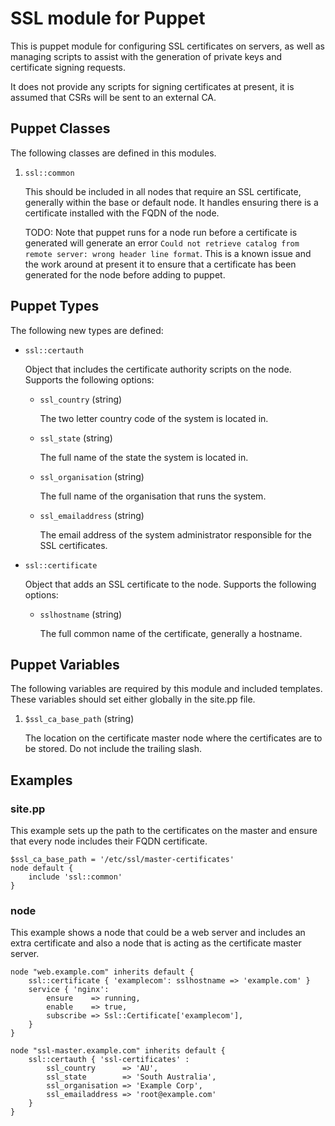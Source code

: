 # SSL module for Puppet

This is puppet module for configuring SSL certificates on servers, as well as
managing scripts to assist with the generation of private keys and certificate
signing requests.

It does not provide any scripts for signing certificates at present, it is
assumed that CSRs will be sent to an external CA.

## Puppet Classes

The following classes are defined in this modules.

1. `ssl::common`

    This should be included in all nodes that require an SSL certificate,
    generally within the base or default node. It handles ensuring there is a
    certificate installed with the FQDN of the node.

    TODO: Note that puppet runs for a node run before a certificate is
    generated will generate an error `Could not retrieve catalog from remote
    server: wrong header line format`. This is a known issue and the work
    around at present it to ensure that a certificate has been generated for
    the node before adding to puppet.

## Puppet Types

The following new types are defined:

* `ssl::certauth`

   Object that includes the certificate authority scripts on the node. Supports
   the following options:

   * `ssl_country` (string)

      The two letter country code of the system is located in.

   * `ssl_state` (string)

      The full name of the state the system is located in.

   * `ssl_organisation` (string)

      The full name of the organisation that runs the system.

   * `ssl_emailaddress` (string)

      The email address of the system administrator responsible for the SSL
      certificates.

* `ssl::certificate`

   Object that adds an SSL certificate to the node. Supports the following
   options:

   * `sslhostname` (string)

      The full common name of the certificate, generally a hostname.

## Puppet Variables

The following variables are required by this module and included templates.
These variables should set either globally in the site.pp file.

1. `$ssl_ca_base_path` (string)

    The location on the certificate master node where the certificates are to
    be stored. Do not include the trailing slash.

## Examples

### site.pp

This example sets up the path to the certificates on the master and ensure that
every node includes their FQDN certificate.

    $ssl_ca_base_path = '/etc/ssl/master-certificates'
    node default {
        include 'ssl::common'
    }

### node

This example shows a node that could be a web server and includes an extra
certificate and also a node that is acting as the certificate master server.

    node "web.example.com" inherits default {
        ssl::certificate { 'examplecom': sslhostname => 'example.com' }
        service { 'nginx':
            ensure    => running,
            enable    => true,
            subscribe => Ssl::Certificate['examplecom'],
        }
    }
    
    node "ssl-master.example.com" inherits default {
        ssl::certauth { 'ssl-certificates' :
            ssl_country      => 'AU',
            ssl_state        => 'South Australia',
            ssl_organisation => 'Example Corp',
            ssl_emailaddress => 'root@example.com'
        }
    }
